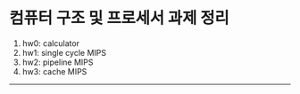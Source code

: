 # 컴퓨터 구조 및 프로세서 과제 정리

1. hw0: calculator
2. hw1: single cycle MIPS
3. hw2: pipeline MIPS
4. hw3: cache MIPS

---
